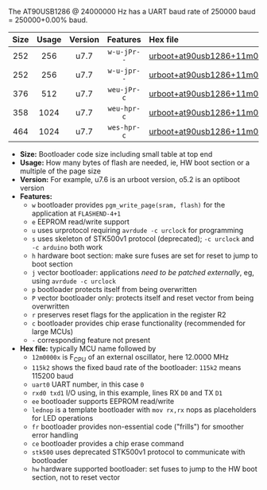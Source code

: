 The AT90USB1286 @ 24000000 Hz has a UART baud rate of 250000 baud = 250000+0.00% baud.

|Size|Usage|Version|Features|Hex file|
|:-:|:-:|:-:|:-:|:--|
|252|256|u7.7|`w-u-jPr--`|[urboot+at90usb1286+11m0592x++115k2_uart0_rxd2_txd3_lednop.hex](https://raw.githubusercontent.com/stefanrueger/urboot.hex/main/mcus/at90usb1286/external_oscillator/fcpu+11m0592_Hz/br++115k2_bps/urboot+at90usb1286+11m0592x++115k2_uart0_rxd2_txd3_lednop.hex)|
|252|256|u7.7|`w-u-jpr--`|[urboot+at90usb1286+11m0592x++115k2_uart0_rxd2_txd3_lednop_fr.hex](https://raw.githubusercontent.com/stefanrueger/urboot.hex/main/mcus/at90usb1286/external_oscillator/fcpu+11m0592_Hz/br++115k2_bps/urboot+at90usb1286+11m0592x++115k2_uart0_rxd2_txd3_lednop_fr.hex)|
|376|512|u7.7|`weu-jPr-c`|[urboot+at90usb1286+11m0592x++115k2_uart0_rxd2_txd3_ee_lednop_fr_ce.hex](https://raw.githubusercontent.com/stefanrueger/urboot.hex/main/mcus/at90usb1286/external_oscillator/fcpu+11m0592_Hz/br++115k2_bps/urboot+at90usb1286+11m0592x++115k2_uart0_rxd2_txd3_ee_lednop_fr_ce.hex)|
|358|1024|u7.7|`weu-hpr-c`|[urboot+at90usb1286+11m0592x++115k2_uart0_rxd2_txd3_ee_lednop_fr_ce_hw.hex](https://raw.githubusercontent.com/stefanrueger/urboot.hex/main/mcus/at90usb1286/external_oscillator/fcpu+11m0592_Hz/br++115k2_bps/urboot+at90usb1286+11m0592x++115k2_uart0_rxd2_txd3_ee_lednop_fr_ce_hw.hex)|
|464|1024|u7.7|`wes-hpr-c`|[urboot+at90usb1286+11m0592x++115k2_uart0_rxd2_txd3_ee_lednop_fr_ce_stk500_hw.hex](https://raw.githubusercontent.com/stefanrueger/urboot.hex/main/mcus/at90usb1286/external_oscillator/fcpu+11m0592_Hz/br++115k2_bps/urboot+at90usb1286+11m0592x++115k2_uart0_rxd2_txd3_ee_lednop_fr_ce_stk500_hw.hex)|

- **Size:** Bootloader code size including small table at top end
- **Usage:** How many bytes of flash are needed, ie, HW boot section or a multiple of the page size
- **Version:** For example, u7.6 is an urboot version, o5.2 is an optiboot version
- **Features:**
  + `w` bootloader provides `pgm_write_page(sram, flash)` for the application at `FLASHEND-4+1`
  + `e` EEPROM read/write support
  + `u` uses urprotocol requiring `avrdude -c urclock` for programming
  + `s` uses skeleton of STK500v1 protocol (deprecated); `-c urclock` and `-c arduino` both work
  + `h` hardware boot section: make sure fuses are set for reset to jump to boot section
  + `j` vector bootloader: applications *need to be patched externally*, eg, using `avrdude -c urclock`
  + `p` bootloader protects itself from being overwritten
  + `P` vector bootloader only: protects itself and reset vector from being overwritten
  + `r` preserves reset flags for the application in the register R2
  + `c` bootloader provides chip erase functionality (recommended for large MCUs)
  + `-` corresponding feature not present
- **Hex file:** typically MCU name followed by
  + `12m0000x` is F<sub>CPU</sub> of an external oscillator, here 12.0000 MHz
  + `115k2` shows the fixed baud rate of the bootloader: `115k2` means 115200 baud
  + `uart0` UART number, in this case `0`
  + `rxd0 txd1` I/O using, in this example, lines RX `D0` and TX `D1`
  + `ee` bootloader supports EEPROM read/write
  + `lednop` is a template bootloader with `mov rx,rx` nops as placeholders for LED operations
  + `fr` bootloader provides non-essential code ("frills") for smoother error handling
  + `ce` bootloader provides a chip erase command
  + `stk500` uses deprecated STK500v1 protocol to communicate with bootloader
  + `hw` hardware supported bootloader: set fuses to jump to the HW boot section, not to reset vector

